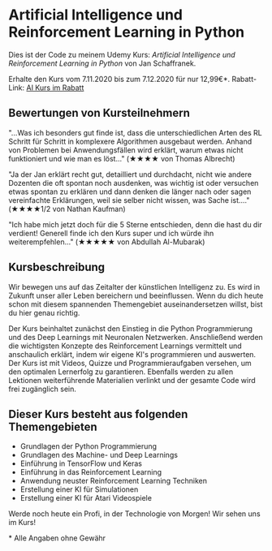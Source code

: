 # Artificial Intelligence und Reinforcement Learning in Python

Dies ist der Code zu meinem Udemy Kurs:
*Artificial Intelligence und Reinforcement Learning in Python* von Jan Schaffranek.

Erhalte den Kurs vom 7.11.2020 bis zum 7.12.2020 für nur 12,99€*.
Rabatt-Link: [AI Kurs im Rabatt](https://www.udemy.com/course/artificial-intelligence-und-reinforcement-learning-in-python/?couponCode=FRANNECK_NOV_2020)

## Bewertungen von Kursteilnehmern

"...Was ich besonders gut finde ist, dass die unterschiedlichen Arten des RL Schritt für Schritt in komplexere Algorithmen ausgebaut werden. Anhand von Problemen bei Anwendungsfällen wird erklärt, warum etwas nicht funktioniert und wie man es löst..." (★★★★ von Thomas Albrecht)

"Ja der Jan erklärt recht gut, detailliert und durchdacht, nicht wie andere Dozenten die oft spontan noch ausdenken, was wichtig ist oder versuchen etwas spontan zu erklären und dann denken die länger nach oder sagen vereinfachte Erklärungen, weil sie selber nicht wissen, was Sache ist...." (★★★★1/2 von Nathan Kaufman)

"Ich habe mich jetzt doch für die 5 Sterne entschieden, denn die hast du dir verdient! Generell finde ich den Kurs super und ich würde ihn weiterempfehlen..." (★★★★★ von Abdullah Al-Mubarak)

## Kursbeschreibung

Wir bewegen uns auf das Zeitalter der künstlichen Intelligenz zu. Es wird in Zukunft unser aller Leben bereichern und beeinflussen.
Wenn du dich heute schon mit diesem spannenden Themengebiet auseinandersetzen willst, bist du hier genau richtig.

Der Kurs beinhaltet zunächst den Einstieg in die Python Programmierung und des Deep Learnings mit Neuronalen Netzwerken.
Anschließend werden die wichtigsten Konzepte des Reinforcement Learnings vermittelt und anschaulich erklärt, indem wir eigene KI's programmieren und auswerten.
Der Kurs ist mit Videos, Quizze und Programmieraufgaben versehen, um den optimalen Lernerfolg zu garantieren.
Ebenfalls werden zu allen Lektionen weiterführende Materialien verlinkt und der gesamte Code wird frei zugänglich sein.

## Dieser Kurs besteht aus folgenden Themengebieten

- Grundlagen der Python Programmierung
- Grundlagen des Machine- und Deep Learnings
- Einführung in TensorFlow und Keras
- Einführung in das Reinforcement Learning
- Anwendung neuster Reinforcement Learning Techniken
- Erstellung einer KI für Simulationen
- Erstellung einer KI für Atari Videospiele

Werde noch heute ein Profi, in der Technologie von Morgen! Wir sehen uns im Kurs!


\* Alle Angaben ohne Gewähr
